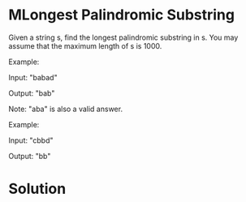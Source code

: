 # MLongest Palindromic Substring
Given a string s, find the longest palindromic substring in s. You may assume that the maximum length of s is 1000.

Example:

Input: "babad"

Output: "bab"

Note: "aba" is also a valid answer.
 

Example:

Input: "cbbd"

Output: "bb"

# Solution
